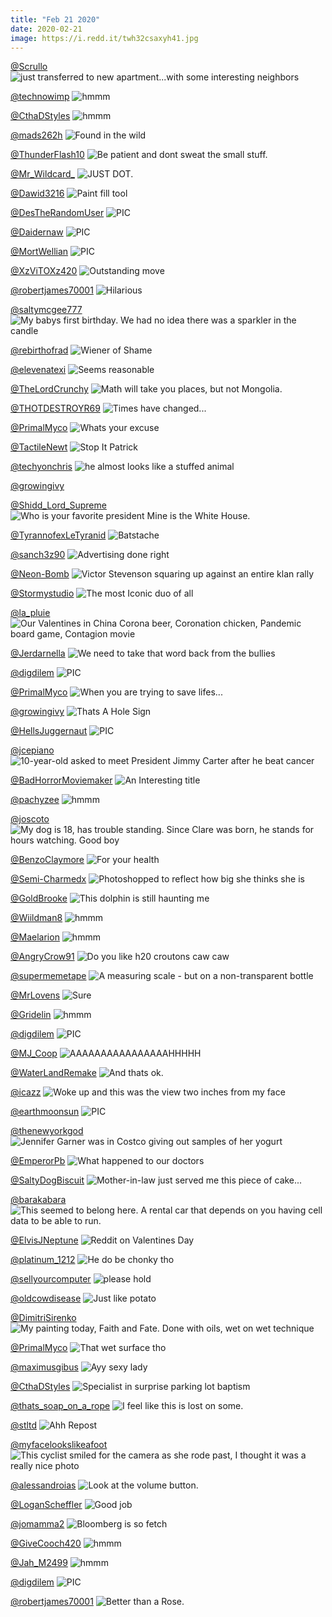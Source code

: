 ```yaml
---
title: "Feb 21 2020"
date: 2020-02-21
image: https://i.redd.it/twh32csaxyh41.jpg
---
```


<a href="https://www.reddit.com/r/funny/comments/f41z39/just_transferred_to_new_apartmentwith_some/">@Scrullo</a>
<img class="post-img" src="https://i.redd.it/xyfiwpltkzg41.jpg" alt="just transferred to new apartment...with some interesting neighbors" title="just transferred to new apartment...with some interesting neighbors" />


<a href="https://www.reddit.com/r/hmmm/comments/f6hk1o/hmmm/">@technowimp</a>
<img class="post-img" src="https://i.redd.it/svvlsx406yh41.jpg" alt="hmmm" title="hmmm" />


<a href="https://www.reddit.com/r/hmmm/comments/f5q4bx/hmmm/">@CthaDStyles</a>
<img class="post-img" src="https://i.redd.it/es0ax1u3znh41.jpg" alt="hmmm" title="hmmm" />


<a href="https://www.reddit.com/r/funnysigns/comments/f58icx/found_in_the_wild/">@mads262h</a>
<img class="post-img" src="https://i.redd.it/dlcxp7w0hhh41.jpg" alt="Found in the wild" title="Found in the wild" />


<a href="https://www.reddit.com/r/AdviceAnimals/comments/f5smqk/be_patient_and_dont_sweat_the_small_stuff/">@ThunderFlash10</a>
<img class="post-img" src="https://i.imgur.com/0kvC3zY.jpg" alt="Be patient and dont sweat the small stuff." title="Be patient and dont sweat the small stuff." />


<a href="https://www.reddit.com/r/CrappyDesign/comments/f5ctv2/just_dot/">@Mr_Wildcard_</a>
<img class="post-img" src="https://i.redd.it/24g9v82kyih41.png" alt="JUST DOT." title="JUST DOT." />


<a href="https://www.reddit.com/r/CrappyDesign/comments/f553vr/paint_fill_tool/">@Dawid3216</a>
<img class="post-img" src="https://i.redd.it/40g8sxo4rfh41.jpg" alt="Paint fill tool" title="Paint fill tool" />


<a href="https://www.reddit.com/r/nocontextpics/comments/f3rs3m/pic/">@DesTheRandomUser</a>
<img class="post-img" src="https://i.redd.it/7gu2a00jzvg41.png" alt="PIC" title="PIC" />


<a href="https://www.reddit.com/r/nocontextpics/comments/f61acu/pic/">@Daidernaw</a>
<img class="post-img" src="https://i.redd.it/52j3ci1arrh41.jpg" alt="PIC" title="PIC" />


<a href="https://www.reddit.com/r/nocontextpics/comments/f4v7qa/pic/">@MortWellian</a>
<img class="post-img" src="https://i.redd.it/tphmy1e52ch41.jpg" alt="PIC" title="PIC" />


<a href="https://www.reddit.com/r/memes/comments/f6r760/outstanding_move/">@XzViTOXz420</a>
<img class="post-img" src="https://i.redd.it/xsk1gtie32i41.jpg" alt="Outstanding move" title="Outstanding move" />


<a href="https://www.reddit.com/r/Funnypics/comments/f58fyv/hilarious/">@robertjames70001</a>
<img class="post-img" src="https://i.redd.it/xigfils1ghh41.jpg" alt="Hilarious" title="Hilarious" />


<a href="https://www.reddit.com/r/pics/comments/f4ffzl/my_babys_first_birthday_we_had_no_idea_there_was/">@saltymcgee777</a>
<img class="post-img" src="https://i.redd.it/ik7xkb5vg5h41.png" alt="My babys first birthday. We had no idea there was a sparkler in the candle" title="My babys first birthday. We had no idea there was a sparkler in the candle" />


<a href="https://www.reddit.com/r/funny/comments/f4v5zp/wiener_of_shame/">@rebirthofrad</a>
<img class="post-img" src="https://i.redd.it/deiupg812ch41.jpg" alt="Wiener of Shame" title="Wiener of Shame" />


<a href="https://www.reddit.com/r/AdviceAnimals/comments/f6kkhp/seems_reasonable/">@elevenatexi</a>
<img class="post-img" src="https://i.redd.it/1rpveugi6zh41.jpg" alt="Seems reasonable" title="Seems reasonable" />


<a href="https://www.reddit.com/r/CrappyDesign/comments/f3sopj/math_will_take_you_places_but_not_mongolia/">@TheLordCrunchy</a>
<img class="post-img" src="https://i.redd.it/whntq5w1dwg41.jpg" alt="Math will take you places, but not Mongolia." title="Math will take you places, but not Mongolia." />


<a href="https://www.reddit.com/r/memes/comments/f6jued/times_have_changed/">@THOTDESTROYR69</a>
<img class="post-img" src="https://i.redd.it/twh32csaxyh41.jpg" alt="Times have changed..." title="Times have changed..." />


<a href="https://www.reddit.com/r/Funnypics/comments/f67cja/whats_your_excuse/">@PrimalMyco</a>
<img class="post-img" src="https://i.redd.it/egc61to23uh41.png" alt="Whats your excuse" title="Whats your excuse" />


<a href="https://www.reddit.com/r/Funnypics/comments/f6flxg/stop_it_patrick/">@TactileNewt</a>
<img class="post-img" src="https://i.redd.it/rqsh46x1jxh41.jpg" alt="Stop It Patrick" title="Stop It Patrick" />


<a href="https://www.reddit.com/r/Eyebleach/comments/f4j74e/he_almost_looks_like_a_stuffed_animal/">@techyonchris</a>
<img class="post-img" src="https://i.redd.it/j7b2fkpgt6h41.jpg" alt="he almost looks like a stuffed animal" title="he almost looks like a stuffed animal" />


<a href="https://www.reddit.com/r/funnysigns/comments/f6cl78/_/">@growingivy</a>
<img class="post-img" src="https://i.redd.it/if6vwpzzjwh41.jpg" alt="" title="" />


<a href="https://www.reddit.com/r/CrappyDesign/comments/f43ph6/who_is_your_favorite_president_mine_is_the_white/">@Shidd_Lord_Supreme</a>
<img class="post-img" src="https://i.redd.it/rifqotwla0h41.jpg" alt="Who is your favorite president Mine is the White House." title="Who is your favorite president Mine is the White House." />


<a href="https://www.reddit.com/r/funnysigns/comments/f5rbz1/batstache/">@TyrannofexLeTyranid</a>
<img class="post-img" src="https://i.redd.it/cyn9t54wioh41.jpg" alt="Batstache" title="Batstache" />


<a href="https://www.reddit.com/r/memes/comments/f3kz47/advertising_done_right/">@sanch3z90</a>
<img class="post-img" src="https://i.imgur.com/aRLBE5B.jpg" alt="Advertising done right" title="Advertising done right" />


<a href="https://www.reddit.com/r/pics/comments/f425ov/victor_stevenson_squaring_up_against_an_entire/">@Neon-Bomb</a>
<img class="post-img" src="https://i.redd.it/rxzewnl3nzg41.jpg" alt="Victor Stevenson squaring up against an entire klan rally" title="Victor Stevenson squaring up against an entire klan rally" />


<a href="https://www.reddit.com/r/memes/comments/f4qq72/the_most_iconic_duo_of_all/">@Stormystudio</a>
<img class="post-img" src="https://i.redd.it/qhvilrqwgah41.png" alt="The most Iconic duo of all" title="The most Iconic duo of all" />


<a href="https://www.reddit.com/r/pics/comments/f3umxa/our_valentines_in_china_corona_beer_coronation/">@la_pluie</a>
<img class="post-img" src="https://i.redd.it/erd1texc2xg41.jpg" alt="Our Valentines in China Corona beer, Coronation chicken, Pandemic board game, Contagion movie" title="Our Valentines in China Corona beer, Coronation chicken, Pandemic board game, Contagion movie" />


<a href="https://www.reddit.com/r/AdviceAnimals/comments/f5bt3c/we_need_to_take_that_word_back_from_the_bullies/">@Jerdarnella</a>
<img class="post-img" src="https://i.redd.it/d0j4skm4nih41.png" alt="We need to take that word back from the bullies" title="We need to take that word back from the bullies" />


<a href="https://www.reddit.com/r/nocontextpics/comments/f4sp21/pic/">@digdilem</a>
<img class="post-img" src="https://i.redd.it/aewwfbek8bh41.jpg" alt="PIC" title="PIC" />


<a href="https://www.reddit.com/r/Funnypics/comments/f5s6kq/when_you_are_trying_to_save_lifes/">@PrimalMyco</a>
<img class="post-img" src="https://i.redd.it/hvrwc8wquoh41.png" alt="When you are trying to save lifes..." title="When you are trying to save lifes..." />


<a href="https://www.reddit.com/r/funnysigns/comments/f4q8gr/thats_a_hole_sign/">@growingivy</a>
<img class="post-img" src="https://i.redd.it/i5z4oujf8ah41.jpg" alt="Thats A Hole Sign" title="Thats A Hole Sign" />


<a href="https://www.reddit.com/r/nocontextpics/comments/f58chv/pic/">@HellsJuggernaut</a>
<img class="post-img" src="https://i.redd.it/kicunjhjehh41.jpg" alt="PIC" title="PIC" />


<a href="https://www.reddit.com/r/pics/comments/f6lhgo/10yearold_asked_to_meet_president_jimmy_carter/">@jcepiano</a>
<img class="post-img" src="https://i.redd.it/n75d4or9izh41.jpg" alt="10-year-old asked to meet President Jimmy Carter after he beat cancer" title="10-year-old asked to meet President Jimmy Carter after he beat cancer" />


<a href="https://www.reddit.com/r/Funnypics/comments/f4y756/an_interesting_title/">@BadHorrorMoviemaker</a>
<img class="post-img" src="https://i.redd.it/1g4d2ztl0dh41.jpg" alt="An Interesting title" title="An Interesting title" />


<a href="https://www.reddit.com/r/hmmm/comments/f67l5s/hmmm/">@pachyzee</a>
<img class="post-img" src="https://i.redd.it/4wyb61bk7uh41.jpg" alt="hmmm" title="hmmm" />


<a href="https://www.reddit.com/r/pics/comments/f5h3jq/my_dog_is_18_has_trouble_standing_since_clare_was/">@joscoto</a>
<img class="post-img" src="https://i.redd.it/9j0x6rc6akh41.jpg" alt="My dog is 18, has trouble standing. Since Clare was born, he stands for hours watching. Good boy" title="My dog is 18, has trouble standing. Since Clare was born, he stands for hours watching. Good boy" />


<a href="https://www.reddit.com/r/AdviceAnimals/comments/f6diwe/for_your_health/">@BenzoClaymore</a>
<img class="post-img" src="https://i.redd.it/80h1ykc4vwh41.jpg" alt="For your health" title="For your health" />


<a href="https://www.reddit.com/r/funny/comments/f4a4ep/photoshopped_to_reflect_how_big_she_thinks_she_is/">@Semi-Charmedx</a>
<img class="post-img" src="https://i.redd.it/ykya2apwl3h41.jpg" alt="Photoshopped to reflect how big she thinks she is" title="Photoshopped to reflect how big she thinks she is" />


<a href="https://www.reddit.com/r/CrappyDesign/comments/f3bbbr/this_dolphin_is_still_haunting_me/">@GoldBrooke</a>
<img class="post-img" src="https://i.redd.it/xvqf8zcpipg41.jpg" alt="This dolphin is still haunting me" title="This dolphin is still haunting me" />


<a href="https://www.reddit.com/r/hmmm/comments/f5fl15/hmmm/">@Wiildman8</a>
<img class="post-img" src="https://i.redd.it/om1yge75tjh41.jpg" alt="hmmm" title="hmmm" />


<a href="https://www.reddit.com/r/hmmm/comments/f55zk0/hmmm/">@Maelarion</a>
<img class="post-img" src="https://i.imgur.com/0oeJ85y.jpg" alt="hmmm" title="hmmm" />


<a href="https://www.reddit.com/r/funnysigns/comments/f3nudy/do_you_like_h20_croutons_caw_caw/">@AngryCrow91</a>
<img class="post-img" src="https://i.redd.it/fgowm2j0xtg41.jpg" alt="Do you like h20 croutons caw caw" title="Do you like h20 croutons caw caw" />


<a href="https://www.reddit.com/r/CrappyDesign/comments/f4ucmi/a_measuring_scale_but_on_a_nontransparent_bottle/">@supermemetape</a>
<img class="post-img" src="https://i.redd.it/bh7o0t4isbh41.jpg" alt="A measuring scale - but on a non-transparent bottle" title="A measuring scale - but on a non-transparent bottle" />


<a href="https://www.reddit.com/r/funny/comments/f57q0s/sure/">@MrLovens</a>
<img class="post-img" src="https://i.redd.it/kvsyw5h14hh41.png" alt="Sure" title="Sure" />


<a href="https://www.reddit.com/r/hmmm/comments/f46xn7/hmmm/">@Gridelin</a>
<img class="post-img" src="https://i.imgur.com/EeGwBfu.jpg" alt="hmmm" title="hmmm" />


<a href="https://www.reddit.com/r/nocontextpics/comments/f4lbu1/pic/">@digdilem</a>
<img class="post-img" src="https://i.redd.it/wnq1sp34o7h41.jpg" alt="PIC" title="PIC" />


<a href="https://www.reddit.com/r/funnysigns/comments/f64apa/aaaaaaaaaaaaaaaahhhhh/">@MJ_Coop</a>
<img class="post-img" src="https://i.redd.it/sl9zr7fnssh41.jpg" alt="AAAAAAAAAAAAAAAAHHHHH" title="AAAAAAAAAAAAAAAAHHHHH" />


<a href="https://www.reddit.com/r/AdviceAnimals/comments/f63wst/and_thats_ok/">@WaterLandRemake</a>
<img class="post-img" src="https://i.redd.it/r2sjpjrnnsh41.jpg" alt="And thats ok." title="And thats ok." />


<a href="https://www.reddit.com/r/Eyebleach/comments/f5k5u1/woke_up_and_this_was_the_view_two_inches_from_my/">@icazz</a>
<img class="post-img" src="https://i.redd.it/zosko8u5clh41.jpg" alt="Woke up and this was the view two inches from my face" title="Woke up and this was the view two inches from my face" />


<a href="https://www.reddit.com/r/nocontextpics/comments/f498gi/pic/">@earthmoonsun</a>
<img class="post-img" src="https://i.redd.it/oji8kvhv73h41.jpg" alt="PIC" title="PIC" />


<a href="https://www.reddit.com/r/pics/comments/f5az00/jennifer_garner_was_in_costco_giving_out_samples/">@thenewyorkgod</a>
<img class="post-img" src="https://i.redd.it/sr496m8a1si21.jpg" alt="Jennifer Garner was in Costco giving out samples of her yogurt" title="Jennifer Garner was in Costco giving out samples of her yogurt" />


<a href="https://www.reddit.com/r/memes/comments/f6ag2d/what_happened_to_our_doctors/">@EmperorPb</a>
<img class="post-img" src="https://i.redd.it/oo59j63fsvh41.jpg" alt="What happened to our doctors" title="What happened to our doctors" />


<a href="https://www.reddit.com/r/funny/comments/f4zfil/motherinlaw_just_served_me_this_piece_of_cake/">@SaltyDogBiscuit</a>
<img class="post-img" src="https://i.redd.it/qt8ahh0jgdh41.jpg" alt="Mother-in-law just served me this piece of cake..." title="Mother-in-law just served me this piece of cake..." />


<a href="https://www.reddit.com/r/CrappyDesign/comments/f5nue4/this_seemed_to_belong_here_a_rental_car_that/">@barakabara</a>
<img class="post-img" src="https://i.redd.it/s4ghi11wsmh41.jpg" alt="This seemed to belong here. A rental car that depends on you having cell data to be able to run." title="This seemed to belong here. A rental car that depends on you having cell data to be able to run." />


<a href="https://www.reddit.com/r/AdviceAnimals/comments/f3s8v2/reddit_on_valentines_day/">@ElvisJNeptune</a>
<img class="post-img" src="https://i.imgur.com/HBmP3o6.jpg" alt="Reddit on Valentines Day" title="Reddit on Valentines Day" />


<a href="https://www.reddit.com/r/memes/comments/f5rhkc/he_do_be_chonky_tho/">@platinum_1212</a>
<img class="post-img" src="https://i.imgur.com/3fNdQFR.jpg" alt="He do be chonky tho" title="He do be chonky tho" />


<a href="https://www.reddit.com/r/funny/comments/f5sobu/please_hold/">@sellyourcomputer</a>
<img class="post-img" src="https://i.redd.it/zdr8dj951ph41.png" alt="please hold" title="please hold" />


<a href="https://www.reddit.com/r/funnysigns/comments/f4apls/just_like_potato/">@oldcowdisease</a>
<img class="post-img" src="https://i.redd.it/rihw3ib6u3h41.jpg" alt="Just like potato" title="Just like potato" />


<a href="https://www.reddit.com/r/pics/comments/f50itn/my_painting_today_faith_and_fate_done_with_oils/">@DimitriSirenko</a>
<img class="post-img" src="https://i.redd.it/vwmfexrlvdh41.jpg" alt="My painting today, Faith and Fate. Done with oils, wet on wet technique" title="My painting today, Faith and Fate. Done with oils, wet on wet technique" />


<a href="https://www.reddit.com/r/Funnypics/comments/f57y9o/that_wet_surface_tho/">@PrimalMyco</a>
<img class="post-img" src="https://i.redd.it/t1czond08hh41.png" alt="That wet surface tho" title="That wet surface tho" />


<a href="https://www.reddit.com/r/memes/comments/f49x1x/ayy_sexy_lady/">@maximusgibus</a>
<img class="post-img" src="https://i.redd.it/g2pfd7wvi3h41.jpg" alt="Ayy sexy lady" title="Ayy sexy lady" />


<a href="https://www.reddit.com/r/funnysigns/comments/f6o1fh/specialist_in_surprise_parking_lot_baptism/">@CthaDStyles</a>
<img class="post-img" src="https://i.redd.it/xbfgwozlh0i41.jpg" alt="Specialist in surprise parking lot baptism" title="Specialist in surprise parking lot baptism" />


<a href="https://www.reddit.com/r/AdviceAnimals/comments/f6tthk/i_feel_like_this_is_lost_on_some/">@thats_soap_on_a_rope</a>
<img class="post-img" src="https://i.redd.it/da8n46ts93i41.jpg" alt="I feel like this is lost on some." title="I feel like this is lost on some." />


<a href="https://www.reddit.com/r/Funnypics/comments/f4a6j2/ahh_repost/">@stltd</a>
<img class="post-img" src="https://i.redd.it/h8cbvw7rm3h41.png" alt="Ahh Repost" title="Ahh Repost" />


<a href="https://www.reddit.com/r/pics/comments/f5qo9w/this_cyclist_smiled_for_the_camera_as_she_rode/">@myfacelookslikeafoot</a>
<img class="post-img" src="https://i.redd.it/syhb9gwi8oh41.jpg" alt="This cyclist smiled for the camera as she rode past, I thought it was a really nice photo" title="This cyclist smiled for the camera as she rode past, I thought it was a really nice photo" />


<a href="https://www.reddit.com/r/CrappyDesign/comments/f616io/look_at_the_volume_button/">@alessandroias</a>
<img class="post-img" src="https://i.redd.it/3j8eo620qrh41.jpg" alt="Look at the volume button." title="Look at the volume button." />


<a href="https://www.reddit.com/r/memes/comments/f465r2/good_job/">@LoganScheffler</a>
<img class="post-img" src="https://i.redd.it/0vt3as73h1h41.jpg" alt="Good job" title="Good job" />


<a href="https://www.reddit.com/r/AdviceAnimals/comments/f49ed7/bloomberg_is_so_fetch/">@jomamma2</a>
<img class="post-img" src="https://i.imgur.com/HhBVEd5.jpg" alt="Bloomberg is so fetch" title="Bloomberg is so fetch" />


<a href="https://www.reddit.com/r/hmmm/comments/f6rl77/hmmm/">@GiveCooch420</a>
<img class="post-img" src="https://i.redd.it/3an8ppata2i41.jpg" alt="hmmm" title="hmmm" />


<a href="https://www.reddit.com/r/hmmm/comments/f4x5wm/hmmm/">@Jah_M2499</a>
<img class="post-img" src="https://i.redd.it/pqnbvrc8och41.jpg" alt="hmmm" title="hmmm" />


<a href="https://www.reddit.com/r/nocontextpics/comments/f5oi9t/pic/">@digdilem</a>
<img class="post-img" src="https://i.redd.it/swgrjj0r4nh41.jpg" alt="PIC" title="PIC" />


<a href="https://www.reddit.com/r/Funnypics/comments/f3qq28/better_than_a_rose/">@robertjames70001</a>
<img class="post-img" src="https://i.redd.it/y5var7rwgvg41.jpg" alt="Better than a Rose." title="Better than a Rose." />


